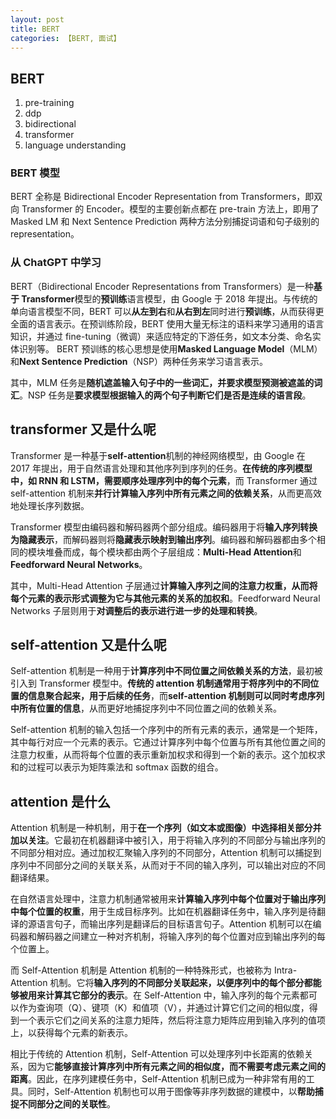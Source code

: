 ```yaml
---
layout: post
title: BERT
categories: 【BERT, 面试】
---
```


## BERT

1. pre-training
2. ddp
3. bidirectional
4. transformer
5. language understanding

### BERT 模型

BERT 全称是 Bidirectional Encoder Representation from Transformers，即双向 Transformer 的 Encoder。模型的主要创新点都在 pre-train 方法上，即用了 Masked LM 和 Next Sentence Prediction 两种方法分别捕捉词语和句子级别的 representation。

### 从 ChatGPT 中学习

BERT（Bidirectional Encoder Representations from Transformers）是一种**基于 Transformer**模型的**预训练**语言模型，由 Google 于 2018 年提出。与传统的单向语言模型不同，BERT 可以**从左到右**和**从右到左**同时进行**预训练**，从而获得更全面的语言表示。在预训练阶段，BERT 使用大量无标注的语料来学习通用的语言知识，并通过 fine-tuning（微调）来适应特定的下游任务，如文本分类、命名实体识别等。
BERT 预训练的核心思想是使用**Masked Language Model**（MLM）和**Next Sentence Prediction**（NSP）两种任务来学习语言表示。

其中，MLM 任务是**随机遮盖输入句子中的一些词汇，并要求模型预测被遮盖的词汇**。NSP 任务是**要求模型根据输入的两个句子判断它们是否是连续的语言段**。

## transformer 又是什么呢

Transformer 是一种基于**self-attention**机制的神经网络模型，由 Google 在 2017 年提出，用于自然语言处理和其他序列到序列的任务。**在传统的序列模型中，如 RNN 和 LSTM，需要顺序处理序列中的每个元素**，而 Transformer 通过 self-attention 机制来**并行计算输入序列中所有元素之间的依赖关系**，从而更高效地处理长序列数据。

Transformer 模型由编码器和解码器两个部分组成。编码器用于将**输入序列转换为隐藏表示**，而解码器则将**隐藏表示映射到输出序列**。编码器和解码器都由多个相同的模块堆叠而成，每个模块都由两个子层组成：**Multi-Head Attention**和**Feedforward Neural Networks**。

其中，Multi-Head Attention 子层通过**计算输入序列之间的注意力权重，从而将每个元素的表示形式调整为它与其他元素的关系的加权和**。Feedforward Neural Networks 子层则用于**对调整后的表示进行进一步的处理和转换**。

## self-attention 又是什么呢

Self-attention 机制是一种用于**计算序列中不同位置之间依赖关系的方法**，最初被引入到 Transformer 模型中。**传统的 attention 机制通常用于将序列中的不同位置的信息聚合起来，用于后续的任务**，而**self-attention 机制则可以同时考虑序列中所有位置的信息**，从而更好地捕捉序列中不同位置之间的依赖关系。

Self-attention 机制的输入包括一个序列中的所有元素的表示，通常是一个矩阵，其中每行对应一个元素的表示。它通过计算序列中每个位置与所有其他位置之间的注意力权重，从而将每个位置的表示重新加权求和得到一个新的表示。这个加权求和的过程可以表示为矩阵乘法和 softmax 函数的组合。

## attention 是什么

Attention 机制是一种机制，用于**在一个序列（如文本或图像）中选择相关部分并加以关注**。它最初在机器翻译中被引入，用于将输入序列的不同部分与输出序列的不同部分相对应。通过加权汇聚输入序列的不同部分，Attention 机制可以捕捉到序列中不同部分之间的关联关系，从而对于不同的输入序列，可以输出对应的不同翻译结果。

在自然语言处理中，注意力机制通常被用来**计算输入序列中每个位置对于输出序列中每个位置的权重**，用于生成目标序列。比如在机器翻译任务中，输入序列是待翻译的源语言句子，而输出序列是翻译后的目标语言句子。Attention 机制可以在编码器和解码器之间建立一种对齐机制，将输入序列的每个位置对应到输出序列的每个位置上。

而 Self-Attention 机制是 Attention 机制的一种特殊形式，也被称为 Intra-Attention 机制。它将**输入序列的不同部分关联起来，以便序列中的每个部分都能够被用来计算其它部分的表示**。在 Self-Attention 中，输入序列的每个元素都可以作为查询项（Q）、键项（K）和值项（V），并通过计算它们之间的相似度，得到一个表示它们之间关系的注意力矩阵，然后将注意力矩阵应用到输入序列的值项上，以获得每个元素的新表示。

相比于传统的 Attention 机制，Self-Attention 可以处理序列中长距离的依赖关系，因为它**能够直接计算序列中所有元素之间的相似度，而不需要考虑元素之间的距离**。因此，在序列建模任务中，Self-Attention 机制已成为一种非常有用的工具。同时，Self-Attention 机制也可以用于图像等非序列数据的建模中，以**帮助捕捉不同部分之间的关联性**。

